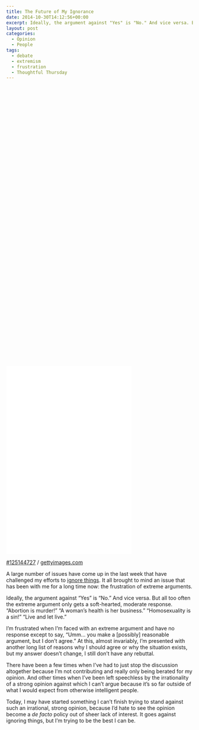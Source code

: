 ```yaml
---
title: The Future of My Ignorance
date: 2014-10-30T14:12:56+00:00
excerpt: Ideally, the argument against "Yes" is "No." And vice versa. But all too often the extreme argument only gets a moderate response.
layout: post
categories:
  - Opinion
  - People
tags:
  - debate
  - extremism
  - frustration
  - Thoughtful Thursday
---
```

<div class="getty embed image alignright">
  <div style="padding:150.000000% 0 0 0">
    <iframe src="//embed.gettyimages.com/embed/125144727?et=rLyB3TsGSaxYBsZ_AQfnzg&viewMoreLink=off&sig=A7bY6utRrP7hXko_fRKMKcXhRDlLs-8vhrebXSAv1zw=&caption=true" width="338" height="507" scrolling="no" frameborder="0"></iframe>
  </div>
  <p>
    <a href="http://www.gettyimages.com/detail/125144727" target="_blank" rel="noopener noreferrer">#125144727</a> /
    <a href="http://www.gettyimages.com" target="_blank" rel="noopener noreferrer">gettyimages.com</a>
  </p>
</div>

A large number of issues have come up in the last week that have challenged my efforts to [ignore things](http://craigmcn.ca/greed-self-interest-ignorance.html "Greed, Self-Interest and Ignorance"). It all brought to mind an issue that has been with me for a long time now: the frustration of extreme arguments.

Ideally, the argument against &#8220;Yes&#8221; is &#8220;No.&#8221; And vice versa. But all too often the extreme argument only gets a soft-hearted, moderate response. &#8220;Abortion is murder!&#8221; &#8220;A woman&#8217;s health is her business.&#8221; &#8220;Homosexuality is a sin!&#8221; &#8220;Live and let live.&#8221;

I&#8217;m frustrated when I&#8217;m faced with an extreme argument and have no response except to say, &#8220;Umm… you make a [possibly] reasonable argument, but I don&#8217;t agree.&#8221; At this, almost invariably, I&#8217;m presented with another long list of reasons why I should agree or why the situation exists, but my answer doesn&#8217;t change, I still don&#8217;t have any rebuttal.

There have been a few times when I&#8217;ve had to just stop the discussion altogether because I&#8217;m not contributing and really only being berated for my opinion. And other times when I&#8217;ve been left speechless by the irrationality of a strong opinion against which I can&#8217;t argue because it&#8217;s so far outside of what I would expect from otherwise intelligent people.

Today, I may have started something I can&#8217;t finish trying to stand against such an irrational, strong opinion, because I&#8217;d hate to see the opinion become a _de facto_ policy out of sheer lack of interest. It goes against ignoring things, but I&#8217;m trying to be the best I can be.